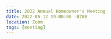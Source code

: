 ```yaml
---
title: 2022 Annual Homeowner's Meeting
date: 2022-05-12 19:00:00 -0700
location: Zoom
tags: [meeting]
---
```

